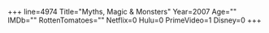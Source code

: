+++
line=4974
Title="Myths, Magic & Monsters"
Year=2007
Age=""
IMDb=""
RottenTomatoes=""
Netflix=0
Hulu=0
PrimeVideo=1
Disney=0
+++

